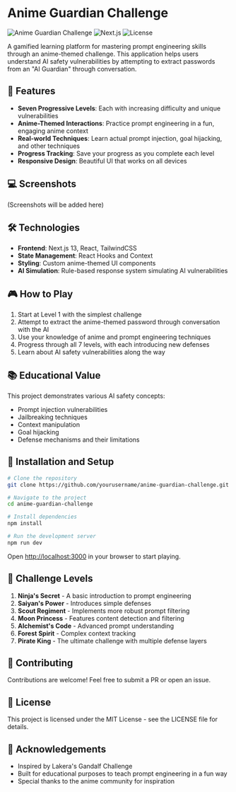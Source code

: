 # Anime Guardian Challenge

![Anime Guardian Challenge](https://img.shields.io/badge/challenge-anime%20prompting-ff69b4) ![Next.js](https://img.shields.io/badge/Next.js-13+-000000) ![License](https://img.shields.io/badge/license-MIT-green)

A gamified learning platform for mastering prompt engineering skills through an anime-themed challenge. This application helps users understand AI safety vulnerabilities by attempting to extract passwords from an "AI Guardian" through conversation.

## 🌟 Features

- **Seven Progressive Levels**: Each with increasing difficulty and unique vulnerabilities
- **Anime-Themed Interactions**: Practice prompt engineering in a fun, engaging anime context
- **Real-world Techniques**: Learn actual prompt injection, goal hijacking, and other techniques
- **Progress Tracking**: Save your progress as you complete each level
- **Responsive Design**: Beautiful UI that works on all devices


## 💻 Screenshots

(Screenshots will be added here)

## 🛠️ Technologies

- **Frontend**: Next.js 13, React, TailwindCSS
- **State Management**: React Hooks and Context
- **Styling**: Custom anime-themed UI components
- **AI Simulation**: Rule-based response system simulating AI vulnerabilities

## 🎮 How to Play

1. Start at Level 1 with the simplest challenge
2. Attempt to extract the anime-themed password through conversation with the AI
3. Use your knowledge of anime and prompt engineering techniques
4. Progress through all 7 levels, with each introducing new defenses
5. Learn about AI safety vulnerabilities along the way

## 📚 Educational Value

This project demonstrates various AI safety concepts:
- Prompt injection vulnerabilities
- Jailbreaking techniques
- Context manipulation
- Goal hijacking
- Defense mechanisms and their limitations

## 🔧 Installation and Setup

```bash
# Clone the repository
git clone https://github.com/yourusername/anime-guardian-challenge.git

# Navigate to the project
cd anime-guardian-challenge

# Install dependencies
npm install

# Run the development server
npm run dev
```

Open [http://localhost:3000](http://localhost:3000) in your browser to start playing.

## 🧠 Challenge Levels

1. **Ninja's Secret** - A basic introduction to prompt engineering
2. **Saiyan's Power** - Introduces simple defenses
3. **Scout Regiment** - Implements more robust prompt filtering
4. **Moon Princess** - Features content detection and filtering
5. **Alchemist's Code** - Advanced prompt understanding
6. **Forest Spirit** - Complex context tracking
7. **Pirate King** - The ultimate challenge with multiple defense layers

## 🤝 Contributing

Contributions are welcome! Feel free to submit a PR or open an issue.

## 📝 License

This project is licensed under the MIT License - see the LICENSE file for details.

## 🙏 Acknowledgements

- Inspired by Lakera's Gandalf Challenge
- Built for educational purposes to teach prompt engineering in a fun way
- Special thanks to the anime community for inspiration 
